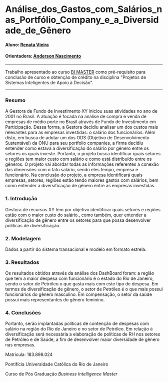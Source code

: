 # Análise_dos_Gastos_com_Salários_nas_Portfólio_Company_e_a_Diversidade_de_Gênero

#### Aluno: [Renata Vieira](https://github.com/Renata-c-vieira)
#### Orientadora: [Anderson Nascimento](https://github.com/insightds)

---

Trabalho apresentado ao curso [BI MASTER](https://ica.puc-rio.ai/bi-master) como pré-requisito para conclusão de curso e obtenção de crédito na disciplina "Projetos de Sistemas Inteligentes de Apoio à Decisão".

---

### Resumo

<!-- trocar o texto abaixo pelo resumo do trabalho, em português -->

A Gestora de Fundo de Investimento XY iniciou suas atividades no ano de 2001 no Brasil. A atuação é focada na análise de compra e venda de empresas de médio porte no Brasil através de Fundo de Investimento em Participação. Dessa forma, a Gestora decidiu analisar um dos custos mais relevantes para as empresas investidas: o salário dos funcionários. Além disto, em busca de adotar um dos ODS (Objetivo de Desenvolvimento Sustentável) da ONU para seu portfolio companies, a firma decidiu entender como estava a diversificação do salário por gênero entre os setores os quais investe. Portanto, o projeto busca identificar quais setores e regiões tem maior custo com salário e como está distribuído entre os gêneros.  O projeto vai abordar todas as informações referentes a conexão das dimensões com o fato salário, sendo eles tempo, empresa e funcionário. Na conclusão do projeto, a empresa identificará quais empresas, setores, regiões estão tendo maiores gastos com salários, bem como entender a diversificação de gênero entre as empresas investidas. 

### 1. Introdução

Gestora de recursos XY tem por objetivo identificar quais setores e regiões estão com o maior custo do salário., como também, quer entender a diversificação de gênero entre os setores para que possa desenvolver políticas de diversificação. 

### 2. Modelagem

Dados a partir do sistema transacional e modelo em formato estrela.

### 3. Resultados

Os resultados obtidos através da análise dos DashBoard foram: a região que tem a maior despesa com funcionário é o estado do Rio de Janeiro, sendo o setor de Petróleo o que gasta mais com este tipo de despesa. Em termos de diversificação de gênero, o setor de Petróleo é o que mais possui funcionários do gênero masculino. Em compensação, o setor da saúde possui mais representantes do gênero feminino. 

### 4. Conclusões

Portanto, serão implantadas políticas de contenção de despesas com salário na região do Rio de Janeiro e no setor de Petróleo. Em relação à diversificação será necessária a elaboração de políticas de RH nos setores de Petróleo e de Saúde, a fim de desenvolver maior diversidade de gênero nas empresas.  

Matrícula: 183.898.024

Pontifícia Universidade Católica do Rio de Janeiro

Curso de Pós Graduação *Business Intelligence Master*
